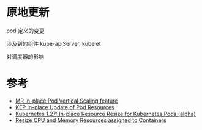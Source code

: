 
# 原地更新

pod 定义的变更


涉及到的组件
kube-apiServer, kubelet 

对调度器的影响

# 参考
- [MR In-place Pod Vertical Scaling feature ](https://github.com/kubernetes/kubernetes/pull/102884)
- [KEP In-place Update of Pod Resources](https://github.com/kubernetes/enhancements/tree/master/keps/sig-node/1287-in-place-update-pod-resources)
- [Kubernetes 1.27: In-place Resource Resize for Kubernetes Pods (alpha)](https://kubernetes.io/blog/2023/05/12/in-place-pod-resize-alpha/)
- [Resize CPU and Memory Resources assigned to Containers](https://kubernetes.io/docs/tasks/configure-pod-container/resize-container-resources/)
